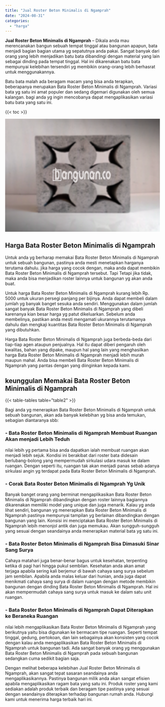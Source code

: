 ```yaml
---
title: "Jual Roster Beton Minimalis di Ngamprah"
date: "2024-08-31"
categories: 
  - "harga"
---
```


**Jual Roster Beton Minimalis di Ngamprah** – Dikala anda mau merencanakan bangun sebuah tempat tinggal atau bangunan apapun, bata menjadi bagian bagian utama yg sepatutnya anda pakai. Sangat banyak dari orang yang lebih menjadikan batu bata dibandingi dengan material yang lain sebagai dinding pada tempat tinggal. Hal ini dikarenakan batu bata mempunyai kelebihan tersendiri yg membikin orang-orang lebih berhasrat untuk menggunakannya.

Batu bata malah ada beragam macam yang bisa anda terapkan, beberapanya merupakan Bata Roster Beton Minimalis di Ngamprah. Variasi bata yg satu ini amat populer dan sedang digemari digunakan oleh semua kalangan. bagi anda yg ingin mencobanya dapat mengaplikasikan variasi batu bata yang satu ini.

{{< toc >}}

![Jual Roster Beton Minimalis di Ngamprah](/images/bata-roster-minimalis-22.png)

## Harga Bata Roster Beton Minimalis di Ngamprah

Untuk anda yg berharap memakai Bata Roster Beton Minimalis di Ngamprah untuk sebuah bangunan, pastinya anda mesti menetapkan harganya terutama dahulu. jika harga yang cocok dengan, maka anda dapat membikin Bata Roster Beton Minimalis di Ngamprah tersebut. Tapi Tetapi jika tidak, maka anda bisa menjadikan roster lainnya untuk bangunan yg akan anda buat.

Untuk harga Bata Roster Beton Minimalis di Ngamprah kurang lebih Rp. 5000 untuk ukuran persegi panjang per bijinya. Anda dapat membeli dalam jumlah yg banyak banget sesuka anda sendiri. Menggunakan dalam jumlah sangat banyak Bata Roster Beton Minimalis di Ngamprah yang dibeli karenanya kian besar harga yg patut dikeluarkan. Sebelum anda membelinya, pastikan anda mesti mengamati ukurannya terutamanya dahulu dan mengkaji kuantitas Bata Roster Beton Minimalis di Ngamprah yang dibutuhkan.

Harga Bata Roster Beton Minimalis di Ngamprah juga berbeda-beda dari tiap-tiap agen ataupun penjualnya. Hal itu dapat diberi pengaruh oleh kwalitas, bahan yang dipake, maupun hal yang lain yang menghasilkan harga Bata Roster Beton Minimalis di Ngamprah menjadi lebih murah maupun mahal. Anda bisa membeli Bata Roster Beton Minimalis di Ngamprah yang pantas dengan yang diinginkan kepada kami.

## keunggulan Memakai Bata Roster Beton Minimalis di Ngamprah

{{< table-tables table="table2" >}}

Bagi anda yg menerapkan Bata Roster Beton Minimalis di Ngamprah untuk sebuah bangunan, akan ada banyak kelebihan yg bisa anda temukan, sebagian diantaranya sbb:

### \- Bata Roster Beton Minimalis di Ngamprah Membuat Ruangan Akan menjadi Lebih Teduh

nilai lebih yg pertama bisa anda dapatkan ialah membuat ruangan akan menjadi lebih sejuk. Kondisi ini berakibat dari roster bata didesain berlubang-bolong yang mempermudah sirkulasi udara masuk ke dalam ruangan. Dengan seperti itu, ruangan tak akan menjadi panas sebab adanya sirkulasi angin yg terdapat pada Bata Roster Beton Minimalis di Ngamprah.

### \- Corak Bata Roster Beton Minimalis di Ngamprah Yg Unik

Banyak banget orang yang berminat mengaplikasikan Bata Roster Beton Minimalis di Ngamprah dibandingkan dengan roster lainnya bagiannya dikarenakan memiliki model yang unique dan juga menarik. Kalau yg anda lihat sendiri, bangunan yg menerapkan Bata Roster Beton Minimalis di Ngamprah pastinya mempunyai tampilan yg berlainan dibandingkan dengan bangunan yang lain. Konsisi ini menciptakan Bata Roster Beton Minimalis di Ngamprah lebih menonjol antik dan juga memukau. Akan sungguh-sungguh yang sesuai dengan seandainya anda menerapkan material bata yg satu ini.

### \- Bata Roster Beton Minimalis di Ngamprah Bisa Dimasuki Sinar Sang Surya

Cahaya matahari juga benar-benar bagus untuk kesehatan, terpenting ketika di pagi hari hingga pukul sembilan. Kesehatan anda akan amat terjaga apabila sering kali berjemur di bawah cahaya sang surya sebelum jam sembilan. Apabila anda malas keluar dari hunian, anda juga dapat menikmati cahaya sang surya di dalam ruangan dengan metode membikin bangunan dengan dinding Bata Roster Beton Minimalis di Ngamprah. Hal ini akan mempermudah cahaya sang surya untuk masuk ke dalam satu unit ruangan.

### \- Bata Roster Beton Minimalis di Ngamprah Dapat Diterapkan ke Beraneka Ruangan

nilai lebih mengaplikasikan Bata Roster Beton Minimalis di Ngamprah yang berikutnya yaitu bisa digunakan ke bermacam tipe ruangan. Seperti tempat tinggal, gedung, pertokoan, dan lain sebagainya akan konsisten yang cocok dengan kalau anda mengaplikasikan Bata Roster Beton Minimalis di Ngamprah untuk bangunan tadi. Ada sangat banyak orang yg menggunakan Bata Roster Beton Minimalis di Ngamprah pada sebuah bangunan sedangkan cuma sedikit bagian saja.

Dengan melihat beberapa kelebihan Jual Roster Beton Minimalis di Ngamprah, akan sangat tepat sasaran seandainya anda mengaplikasikannya. Pastinya bangunan milik anda akan sangat efisien apabila mengaplikasikan ragam bata yang satu ini. Produk roster yang kami sediakan adalah produk terbaik dan beragam tipe pastinya yang sesuai dengan seandainya diterapkan terhadap bangunan rumah anda. Hubungi kami untuk menerima harga terbaik hari ini.
